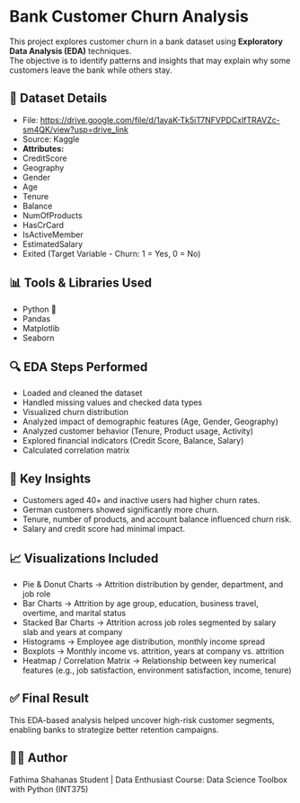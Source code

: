 # Bank Customer Churn Analysis

This project explores customer churn in a bank dataset using **Exploratory Data Analysis (EDA)** techniques.  
The objective is to identify patterns and insights that may explain why some customers leave the bank while others stay.

## 📁 Dataset Details
- File: https://drive.google.com/file/d/1ayaK-Tk5iT7NFVPDCxlfTRAVZc-sm4QK/view?usp=drive_link
- Source: Kaggle
- **Attributes:**
 - CreditScore
 - Geography
 - Gender
 - Age
 - Tenure
 - Balance
 - NumOfProducts
 - HasCrCard
 - IsActiveMember
 - EstimatedSalary
 - Exited (Target Variable - Churn: 1 = Yes, 0 = No)

## 📊 Tools & Libraries Used
- Python 🐍
- Pandas
- Matplotlib
- Seaborn

## 🔍 EDA Steps Performed
- Loaded and cleaned the dataset
- Handled missing values and checked data types
- Visualized churn distribution
- Analyzed impact of demographic features (Age, Gender, Geography)
- Analyzed customer behavior (Tenure, Product usage, Activity)
- Explored financial indicators (Credit Score, Balance, Salary)
- Calculated correlation matrix

## 🎯 Key Insights
- Customers aged 40+ and inactive users had higher churn rates.
- German customers showed significantly more churn.
- Tenure, number of products, and account balance influenced churn risk.
- Salary and credit score had minimal impact.

## 📈 Visualizations Included
- Pie & Donut Charts → Attrition distribution by gender, department, and job role
- Bar Charts → Attrition by age group, education, business travel, overtime, and marital status
- Stacked Bar Charts → Attrition across job roles segmented by salary slab and years at company
- Histograms → Employee age distribution, monthly income spread
- Boxplots → Monthly income vs. attrition, years at company vs. attrition
- Heatmap / Correlation Matrix → Relationship between key numerical features (e.g., job satisfaction, environment satisfaction, income, tenure)

## ✅ Final Result
This EDA-based analysis helped uncover high-risk customer segments, enabling banks to strategize better retention campaigns.

## 🙋‍♂️ Author
Fathima Shahanas
Student | Data Enthusiast
Course: Data Science Toolbox with Python (INT375)

